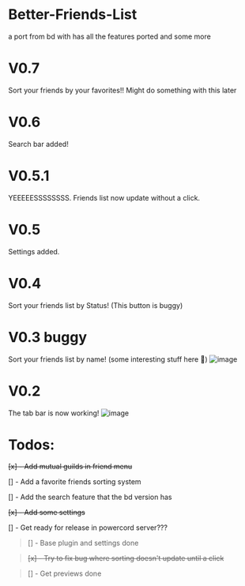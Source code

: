 # Better-Friends-List
a port from bd with has all the features ported and some more

# V0.7
Sort your friends by your favorites!!
Might do something with this later

# V0.6
Search bar added!

# V0.5.1
YEEEEESSSSSSSS. Friends list now update without a click.

# V0.5
Settings added.

# V0.4
Sort your friends list by Status! (This button is buggy)

# V0.3 buggy
Sort your friends list by name! (some interesting stuff here :eyes:)
![image](https://user-images.githubusercontent.com/54505527/110262861-f6eaef80-7f82-11eb-8f97-462968526005.png)

# V0.2
The tab bar is now working!
![image](https://user-images.githubusercontent.com/54505527/110188905-662ddb80-7deb-11eb-8f8b-3246d8bbbe3d.png)

# Todos:
~~[x] - Add mutual guilds in friend menu~~

[] - Add a favorite friends sorting system

[] - Add the search feature that the bd version has

~~[x] - Add some settings~~

[] - Get ready for release in powercord server???
> [] - Base plugin and settings done

> ~~[x] - Try to fix bug where sorting doesn't update until a click~~

> [] - Get previews done
